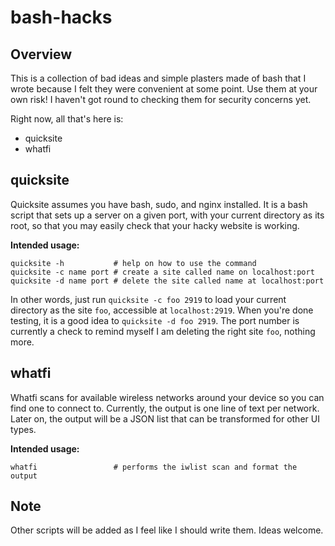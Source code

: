 # bash-hacks

## Overview

This is a collection of bad ideas and simple plasters made of bash that I wrote
because I felt they were convenient at some point. Use them at your own risk! I
haven't got round to checking them for security concerns yet.

Right now, all that's here is:

  * quicksite
  * whatfi

## quicksite

Quicksite assumes you have bash, sudo, and nginx installed. It is a bash script
that sets up a server on a given port, with your current directory as its root,
so that you may easily check that your hacky website is working.

**Intended usage:**

    quicksite -h           # help on how to use the command
    quicksite -c name port # create a site called name on localhost:port
    quicksite -d name port # delete the site called name at localhost:port

In other words, just run `quicksite -c foo 2919` to load your current directory
as the site `foo`, accessible at `localhost:2919`. When you're done testing, it
is a good idea to `quicksite -d foo 2919`. The port number is currently a check
to remind myself I am deleting the right site `foo`, nothing more.

## whatfi

Whatfi scans for available wireless networks around your device so you can find
one to connect to. Currently, the output is one line of text per network. Later
on, the output will be a JSON list that can be transformed for other UI types.

**Intended usage:**

    whatfi                 # performs the iwlist scan and format the output

## Note

Other scripts will be added as I feel like I should write them. Ideas welcome.
